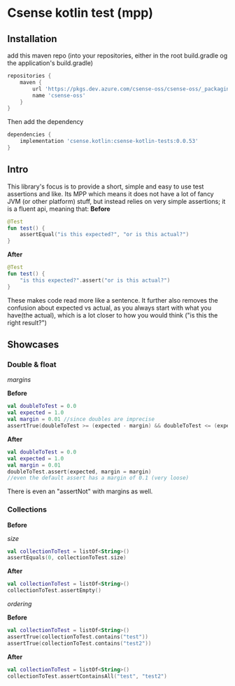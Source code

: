 # Csense kotlin test (mpp)

## Installation

add this maven repo (into your repositories, either in the root build.gradle og the application's build.gradle)

```groovy
repositories {
    maven {
        url 'https://pkgs.dev.azure.com/csense-oss/csense-oss/_packaging/csense-oss/maven/v1'
        name 'csense-oss'
    }
}
```

Then add the dependency

```groovy
dependencies {
    implementation 'csense.kotlin:csense-kotlin-tests:0.0.53'
}
```

## Intro

This library's focus is to provide a short, simple and easy to use test assertions and like. Its MPP which means it does
not have a lot of fancy JVM (or other platform) stuff, but instead relies on very simple assertions; it is a fluent api,
meaning that:
**Before**

```kotlin
@Test
fun test() {
    assertEqual("is this expected?", "or is this actual?")
}
```

**After**

```kotlin
@Test
fun test() {
    "is this expected?".assert("or is this actual?")
}
```

These makes code read more like a sentence. It further also removes the confusion about expected vs actual, as you
always start with what you have(the actual), which is a lot closer to how you would think ("is this the right result?")

## Showcases

### Double & float

*margins*

**Before**

```kotlin
val doubleToTest = 0.0
val expected = 1.0
val margin = 0.01 //since doubles are imprecise 
assertTrue(doubleToTest >= (expected - margin) && doubleToTest <= (expected + margin))
```

**After**

```kotlin
val doubleToTest = 0.0
val expected = 1.0
val margin = 0.01
doubleToTest.assert(expected, margin = margin)
//even the default assert has a margin of 0.1 (very loose)
```

There is even an "assertNot" with margins as well.

### Collections

**Before**

*size*

```kotlin
val collectionToTest = listOf<String>()
assertEquals(0, collectionToTest.size)
```

**After**

```kotlin
val collectionToTest = listOf<String>()
collectionToTest.assertEmpty()
```

*ordering*

**Before**

```kotlin
val collectionToTest = listOf<String>()
assertTrue(collectionToTest.contains("test"))
assertTrue(collectionToTest.contains("test2"))
```

**After**

```kotlin
val collectionToTest = listOf<String>()
collectionToTest.assertContainsAll("test", "test2")
```
